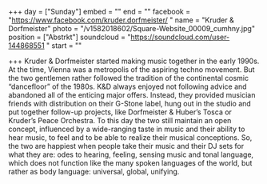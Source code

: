+++
day = ["Sunday"]
embed = ""
end = ""
facebook = "https://www.facebook.com/kruder.dorfmeister/ "
name = "Kruder & Dorfmeister"
photo = "/v1582018602/Square-Website_00009_cumhny.jpg"
position = ["Abstrkt"]
soundcloud = "https://soundcloud.com/user-144868551 "
start = ""

+++
Kruder & Dorfmeister started making music together in the early 1990s. At the time, Vienna was a metropolis of the aspiring techno movement. But the two gentlemen rather followed the tradition of the continental cosmic “dancefloor” of the 1980s. K&D always enjoyed not following advice and abandoned all of the enticing major offers. Instead, they provided musician friends with distribution on their G-Stone label, hung out in the studio and put together follow-up projects, like Dorfmeister & Huber’s Tosca or Kruder’s Peace Orchestra. To this day the two still maintain an open concept, influenced by a wide-ranging taste in music and their ability to hear music, to feel and to be able to realize their musical conceptions. So, the two are happiest when people take their music and their DJ sets for what they are: odes to hearing, feeling, sensing music and tonal language, which does not function like the many spoken languages of the world, but rather as body language: universal, global, unifying.
